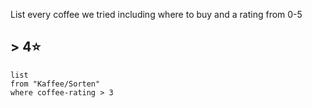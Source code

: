 
List every coffee we tried including where to buy and a rating from 0-5

## > 4⭐
```dataview
list
from "Kaffee/Sorten"
where coffee-rating > 3
```


